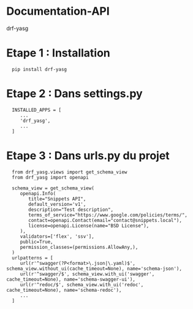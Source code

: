 # Documentation-API
drf-yasg


# Etape 1 :  Installation 

      pip install drf-yasg

# Etape 2 : Dans settings.py 

      INSTALLED_APPS = [
         ...
         'drf_yasg',
         ...
      ]

# Etape 3 : Dans urls.py du projet

      from drf_yasg.views import get_schema_view
      from drf_yasg import openapi

      schema_view = get_schema_view(
         openapi.Info(
            title="Snippets API",
            default_version='v1',
            description="Test description",
            terms_of_service="https://www.google.com/policies/terms/",
            contact=openapi.Contact(email="contact@snippets.local"),
            license=openapi.License(name="BSD License"),
         ),
         validators=['flex', 'ssv'],
         public=True,
         permission_classes=(permissions.AllowAny,),
      )
      urlpatterns = [
         url(r'^swagger(?P<format>\.json|\.yaml)$', schema_view.without_ui(cache_timeout=None), name='schema-json'),
         url(r'^swagger/$', schema_view.with_ui('swagger', cache_timeout=None), name='schema-swagger-ui'),
         url(r'^redoc/$', schema_view.with_ui('redoc', cache_timeout=None), name='schema-redoc'),
         ...
      ]

